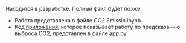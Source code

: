 Находится в разработке. Полный файл будет позже.
* Работа представлена в файле CO2 Emissin.ipynb
* Код [приложения](https://co2-cars-emission-lekduu3e9dxuffsfwnxax9.streamlit.app/), которое показывает работу по предсказанию выброса СО2, представлен в файле app.py